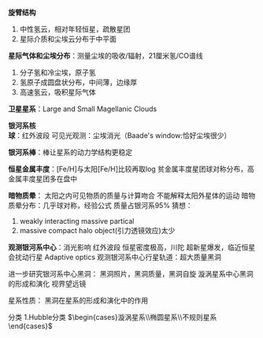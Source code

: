 **旋臂结构**
1. 中性氢云，相对年轻恒星，疏散星团
2. 星际介质和尘埃云分布于中平面

**星际气体和尘埃分布**：测量尘埃的吸收/辐射，21厘米氢/CO谱线
1. 分子氢和冷尘埃，原子氢
2. 氢原子成圆盘状分布，中间薄，边缘厚
3. 高速氢云，吸积星际气体

**卫星星系**：Large and Small Magellanic Clouds

**银河系核球**：红外波段
可见光观测：尘埃消光（Baade's window:恰好尘埃很少）

**银河系棒**：棒让星系的动力学结构更稳定

**恒星金属丰度**：\[Fe/H]与太阳\[Fe/H]比较再取log
贫金属丰度星团球对称分布，高金属丰度星团多在盘中

**暗物质晕**：
太阳之内可见物质的质量与计算吻合
不能解释太阳外星体的运动
暗物质晕分布：几乎球对称，经验公式
质量占银河系95%
猜想：
1. weakly interacting massive partical
2. massive compact halo object(引力透镜效应)太少

**观测银河系中心**：消光影响
红外波段
恒星密度极高，川陀
超新星爆发，临近恒星会扰动行星
Adaptive optics
观测银河系中心行星轨道：超大质量黑洞

进一步研究银河系中心黑洞：
黑洞照片，黑洞质量，黑洞自旋
漩涡星系中心黑洞的形成和演化
视界望远镜

星系性质：
黑洞在星系的形成和演化中的作用

分类
1.Hubble分类
$\begin{cases}漩涡星系\\椭圆星系\\不规则星系\end{cases}$
